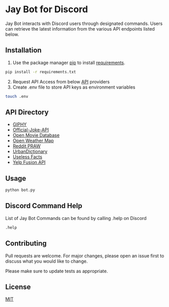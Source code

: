 # Jay Bot for Discord

Jay Bot interacts with Discord users through designated commands.
Users can retrieve the latest information from the various API endpoints listed below.

## Installation

1. Use the package manager [pip](https://pip.pypa.io/en/stable/) to install [requirements](./requirements.txt).

```bash
pip install -r requirements.txt
```

2. Request API Access from below [API](##API) providers
3. Create .env file to store API keys as environment variables

```bash
touch .env
```

## API Directory

- [GIPHY](https://developers.giphy.com/)
- [Official-Joke-API](https://official-joke-api.appspot.com/random_joke)
- [Open Movie Database](http://www.omdbapi.com/)
- [Open Weather Map](https://openweathermap.org/api)
- [Reddit PRAW](https://praw.readthedocs.io/en/latest/)
- [UrbanDictionary](http://api.urbandictionary.com/v0/define?)
- [Useless Facts](https://uselessfacts.jsph.pl/random.json?language=en)
- [Yelp Fusion API](https://www.yelp.com/developers)

## Usage

```bash
python bot.py
```

## Discord Command Help

List of Jay Bot Commands can be found by calling .help on Discord

```bash
.help
```

## Contributing

Pull requests are welcome. For major changes, please open an issue first to discuss what you would like to change.

Please make sure to update tests as appropriate.

## License

[MIT](https://choosealicense.com/licenses/mit/)
